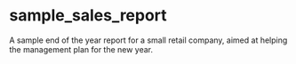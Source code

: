 # sample_sales_report
A sample end of the year report for a small retail company, aimed at helping the management plan for the new year.
